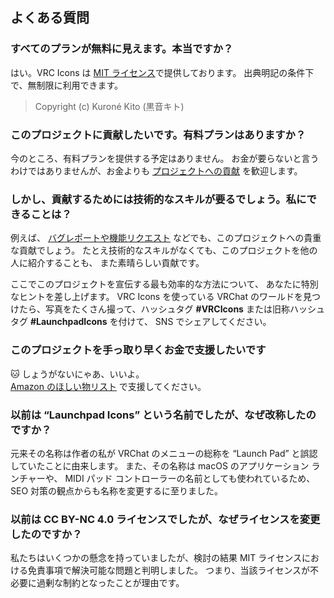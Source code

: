 <!-- markdownlint-disable MD033 MD041 -->

## よくある質問

### すべてのプランが無料に見えます。本当ですか？

はい。<span translate="no">VRC Icons</span> は
[MIT ライセンス](https://opensource.org/licenses/MIT)で提供しております。
出典明記の条件下で、無制限に利用できます。

> Copyright (c) Kuroné Kito (黒音キト)

### このプロジェクトに貢献したいです。有料プランはありますか？

今のところ、有料プランを提供する予定はありません。
お金が要らないと言うわけではありませんが、お金よりも
[プロジェクトへの貢献](https://github.com/kurone-kito/launchpad-icons)
を歓迎します。

### しかし、貢献するためには技術的なスキルが要るでしょう。私にできることは？

例えば、
[バグレポートや機能リクエスト](https://github.com/kurone-kito/launchpad-icons/issues)
などでも、このプロジェクトへの貴重な貢献でしょう。
たとえ技術的なスキルがなくても、このプロジェクトを他の人に紹介することも、
また素晴らしい貢献です。

ここでこのプロジェクトを宣伝する最も効率的な方法について、
あなたに特別なヒントを差し上げます。
<span translate="no">VRC Icons</span> を使っている
VRChat のワールドを見つけたら、写真をたくさん撮って、ハッシュタグ
**<span translate="no">#VRCIcons</span>** または旧称ハッシュタグ
**<span translate="no">#LaunchpadIcons</span>** を付けて、
SNS でシェアしてください。

### このプロジェクトを手っ取り早くお金で支援したいです

🐱 しょうがないにゃあ、いいよ。  
[<span translate="no">Amazon</span> のほしい物リスト](https://www.amazon.co.jp/hz/wishlist/ls/27C22EN4MOBL8)
で支援してください。

### 以前は “Launchpad Icons” という名前でしたが、なぜ改称したのですか？

元来その名称は作者の私が VRChat のメニューの総称を
“Launch Pad” と誤認していたことに由来します。
また、その名称は macOS のアプリケーション ランチャーや、
MIDI パッド コントローラーの名前としても使われているため、
SEO 対策の観点からも名称を変更するに至りました。

### 以前は CC BY-NC 4.0 ライセンスでしたが、なぜライセンスを変更したのですか？

私たちはいくつかの懸念を持っていましたが、検討の結果
MIT ライセンスにおける免責事項で解決可能な問題と判明しました。
つまり、当該ライセンスが不必要に過剰な制約となったことが理由です。
